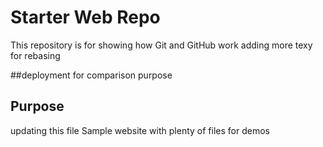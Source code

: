 # Starter Web Repo

This repository is for showing how Git and GitHub work
adding more texy for rebasing

##deployment
for comparison purpose


## Purpose
updating this file
Sample website with plenty of files for demos